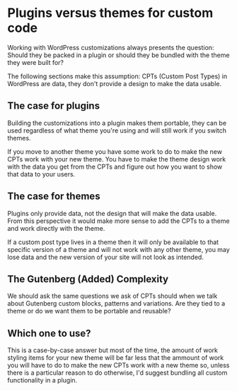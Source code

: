 
# Plugins versus themes for custom code

Working with WordPress customizations always presents the question: Should they be packed in a plugin or should they be bundled with the theme they were built for?

The following sections make this assumption: CPTs (Custom Post Types) in WordPress are data, they don't provide a design to make the data usable.

## The case for plugins

Building the customizations into a plugin makes them portable, they can be used regardless of what theme you're using and will still work if you switch themes.

If you move to another theme you have some work to do to make the new CPTs work with your new theme. You have to make the theme design work with the data you get from the CPTs and figure out how you want to show that data to your users.

## The case for themes

Plugins only provide data, not the design that will make the data usable. From this perspective it would make more sense to add the CPTs to a theme and work directly with the theme.

If a custom post type lives in a theme then it will only be available to that specific version of a theme and will not work with any other theme, you may lose data and the new version of your site will not look as intended.

## The Gutenberg (Added) Complexity

We should ask the  same questions we ask of CPTs should when we talk about Gutenberg custom blocks, patterns and variations. Are they tied to a theme or do we want them to be portable and reusable?

## Which one to use?

This is a case-by-case answer but most of the time, the amount of work styling items for your new theme will be far less that the ammount of work you will have to do to make the new CPTs work with a new theme so, unless there is a particular reason to do otherwise, I'd suggest bundling all custom functionality in a plugin.
